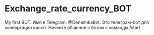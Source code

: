 # Exchange_rate_currency_BOT
My first BOT.
Имя в Telegram: @DenezhkaBot. 
Это телеграм-бот для конвертации валют. 
Начните общение с ботом с команды /start.
